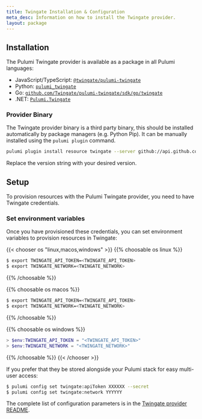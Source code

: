 ```yaml
---
title: Twingate Installation & Configuration
meta_desc: Information on how to install the Twingate provider.
layout: package
---
```


## Installation

The Pulumi Twingate provider is available as a package in all Pulumi languages:

* JavaScript/TypeScript: [`@twingate/pulumi-twingate`](https://www.npmjs.com/package/@twingate/pulumi-twingate)
* Python: [`pulumi_twingate`](https://pypi.org/project/pulumi-twingate/)
* Go: [`github.com/Twingate/pulumi-twingate/sdk/go/twingate`](https://github.com/Twingate/pulumi-twingate/tree/main/sdk/go/twingate)
* .NET: [`Pulumi.Twingate`](https://www.nuget.org/packages/Pulumi.Twingate)

### Provider Binary

The Twingate provider binary is a third party binary, this should be installed automatically by package managers (e.g. Python Pip). It can be manually installed using the `pulumi plugin` command.

```bash
pulumi plugin install resource twingate --server github://api.github.com/Twingate/pulumi-twingate
```

Replace the version string with your desired version.

## Setup

To provision resources with the Pulumi Twingate provider, you need to have Twingate credentials.

### Set environment variables

Once you have provisioned these credentials, you can set environment variables to provision resources in Twingate:

{{< chooser os "linux,macos,windows" >}}
{{% choosable os linux %}}

```bash
$ export TWINGATE_API_TOKEN=<TWINGATE_API_TOKEN>
$ export TWINGATE_NETWORK=<TWINGATE_NETWORK>
```

{{% /choosable %}}

{{% choosable os macos %}}

```bash
$ export TWINGATE_API_TOKEN=<TWINGATE_API_TOKEN>
$ export TWINGATE_NETWORK=<TWINGATE_NETWORK>
```

{{% /choosable %}}

{{% choosable os windows %}}

```powershell
> $env:TWINGATE_API_TOKEN = "<TWINGATE_API_TOKEN>"
> $env:TWINGATE_NETWORK = "<TWINGATE_NETWORK>"
```

{{% /choosable %}}
{{< /chooser >}}

If you prefer that they be stored alongside your Pulumi stack for easy multi-user access:

```bash
$ pulumi config set twingate:apiToken XXXXXX --secret
$ pulumi config set twingate:network YYYYYY
```

The complete list of
configuration parameters is in the [Twingate provider README](https://github.com/Twingate/pulumi-twingate/blob/main/README.md).
